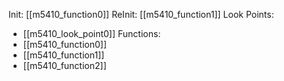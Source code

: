 Init: [[m5410_function0]]
ReInit: [[m5410_function1]]
Look Points:
- [[m5410_look_point0]]
Functions:
- [[m5410_function0]]
- [[m5410_function1]]
- [[m5410_function2]]
